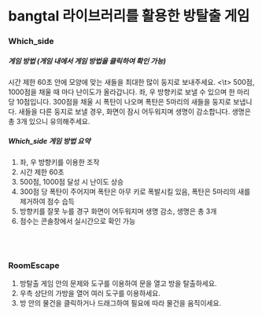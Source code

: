 # bangtal 라이브러리를 활용한 방탈출 게임
### Which_side
##### 게임 방법 (게임 내에서 게임 방법을 클릭하여 확인 가능)
시간 제한 60초 안에 모양에 맞는 새들을 최대한 많이 둥지로 보내주세요. <\t>
500점, 1000점을 채울 때 마다 난이도가 올라갑니다.
좌, 우 방향키로 보낼 수 있으며 한 마리 당 10점입니다.
300점을 채울 시 폭탄이 나오며 폭탄은 5마리의 새들을 둥지로 보냅니다.
새들을 다른 둥지로 보낼 경우, 화면이 잠시 어두워지며 생명이 감소합니다.
생명은 총 3개 있으니 유의해주세요.

##### Which_side 게임 방법 요약
1. 좌, 우 방향키를 이용한 조작
2. 시간 제한 60초
3. 500점, 1000점 달성 시 난이도 상승
4. 300점 당 폭탄이 주어지며 폭탄은 아무 키로 폭발시킬 있음, 폭탄은 5마리의 새를 제거하여 점수 습득
5. 방향키를 잘못 누를 경구 화면이 어두워지며 생명 감소, 생명은 총 3개
6. 점수는 콘솔창에서 실시간으로 확인 가능

<br></br>
### RoomEscape
1. 방탈출 게임 안의 문제와 도구를 이용하여 문을 열고 방을 탈출하세요.
2. 우측 상단의 가방을 열어 여러 도구를 이용하세요.
3. 방 안의 물건을 클릭하거나 드래그하여 필요에 따라 물건을 움직이세요.
